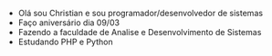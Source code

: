 - Olá sou Christian e sou programador/desenvolvedor de sistemas
- Faço aniversário dia 09/03
- Fazendo a faculdade de Analise e Desenvolvimento de Sistemas
- Estudando PHP e Python
<!---
cHr1S1T1aN/cHr1S1T1aN is a ✨ special ✨ repository because its `README.md` (this file) appears on your GitHub profile.
You can click the Preview link to take a look at your changes.
--->
